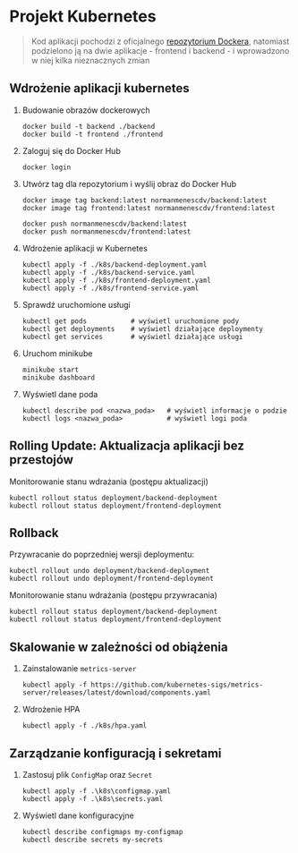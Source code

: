 # Projekt Kubernetes

> Kod aplikacji pochodzi z oficjalnego [repozytorium Dockera](https://github.com/docker/getting-started-app), natomiast podzielono ją na dwie aplikacje - frontend i backend - i wprowadzono w niej kilka nieznacznych zmian

## Wdrożenie aplikacji kubernetes

1. Budowanie obrazów dockerowych

   ```
   docker build -t backend ./backend
   docker build -t frontend ./frontend
   ```

2. Zaloguj się do Docker Hub

   ```
   docker login
   ```

3. Utwórz tag dla repozytorium i wyślij obraz do Docker Hub

   ```
   docker image tag backend:latest normanmenescdv/backend:latest
   docker image tag frontend:latest normanmenescdv/frontend:latest

   docker push normanmenescdv/backend:latest
   docker push normanmenescdv/frontend:latest
   ```

4. Wdrożenie aplikacji w Kubernetes

   ```
   kubectl apply -f ./k8s/backend-deployment.yaml
   kubectl apply -f ./k8s/backend-service.yaml
   kubectl apply -f ./k8s/frontend-deployment.yaml
   kubectl apply -f ./k8s/frontend-service.yaml
   ```

5. Sprawdź uruchomione usługi

   ```
   kubectl get pods           # wyświetl uruchomione pody
   kubectl get deployments    # wyświetl działające deploymenty
   kubectl get services       # wyświetl działające usługi
   ```

6. Uruchom minikube

   ```
   minikube start
   minikube dashboard
   ```

7. Wyświetl dane poda

   ```
   kubectl describe pod <nazwa_poda>   # wyświetl informacje o podzie
   kubectl logs <nazwa_poda>           # wyświetl logi poda
   ```

## Rolling Update: Aktualizacja aplikacji bez przestojów

Monitorowanie stanu wdrażania (postępu aktualizacji)

```
kubectl rollout status deployment/backend-deployment
kubectl rollout status deployment/frontend-deployment
```

## Rollback

Przywracanie do poprzedniej wersji deploymentu:

```
kubectl rollout undo deployment/backend-deployment
kubectl rollout undo deployment/frontend-deployment
```

Monitorowanie stanu wdrażania (postępu przywracania)

```
kubectl rollout status deployment/backend-deployment
kubectl rollout status deployment/frontend-deployment
```

## Skalowanie w zależności od obiążenia

1. Zainstalowanie `metrics-server`

   ```
   kubectl apply -f https://github.com/kubernetes-sigs/metrics-server/releases/latest/download/components.yaml
   ```

2. Wdrożenie HPA

   ```
   kubectl apply -f ./k8s/hpa.yaml
   ```

## Zarządzanie konfiguracją i sekretami

1. Zastosuj plik `ConfigMap` oraz `Secret`

   ```
   kubectl apply -f .\k8s\configmap.yaml
   kubectl apply -f .\k8s\secrets.yaml
   ```

2. Wyświetl dane konfiguracyjne

   ```
   kubectl describe configmaps my-configmap
   kubectl describe secrets my-secrets
   ```
